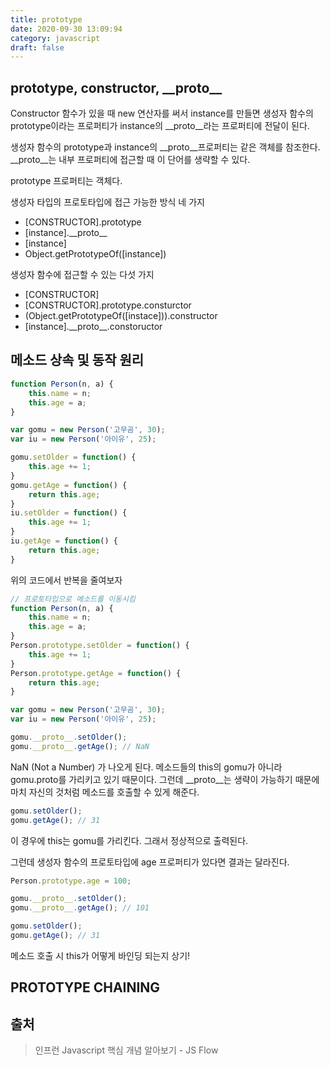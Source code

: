 ```yaml
---
title: prototype
date: 2020-09-30 13:09:94
category: javascript
draft: false
---
```


## prototype, constructor, \_\_proto__

Constructor 함수가 있을 때 new 연산자를 써서 instance를 만들면 생성자 함수의 prototype이라는 프로퍼티가 instance의 __proto__라는 프로퍼티에 전달이 된다.

생성자 함수의 prototype과 instance의 __proto__프로퍼티는 같은 객체를 참조한다.
__proto__는 내부 프로퍼티에 접근할 때 이 단어를 생략할 수 있다.

prototype 프로퍼티는 객체다.

생성자 타입의 프로토타입에 접근 가능한 방식 네 가지
- [CONSTRUCTOR].prototype
- [instance].\_\_proto__
- [instance]
- Object.getPrototypeOf([instance])

생성자 함수에 접근할 수 있는 다섯 가지
- [CONSTRUCTOR]
- [CONSTRUCTOR].prototype.consturctor
- (Object.getPrototypeOf([instace])).constructor
- [instance].\_\_proto__.constoructor


## 메소드 상속 및 동작 원리

```javascript
function Person(n, a) {
    this.name = n;
    this.age = a;
}

var gomu = new Person('고무곰', 30);
var iu = new Person('아이유', 25);

gomu.setOlder = function() {
    this.age += 1;
}
gomu.getAge = function() {
    return this.age;
}
iu.setOlder = function() {
    this.age += 1;
}
iu.getAge = function() {
    return this.age;
}
```
위의 코드에서 반복을 줄여보자

```javascript
// 프로토타입으로 메소드를 이동시킴
function Person(n, a) {
    this.name = n;
    this.age = a;
}
Person.prototype.setOlder = function() {
    this.age += 1;
}
Person.prototype.getAge = function() {
    return this.age;
}

var gomu = new Person('고무곰', 30);
var iu = new Person('아이유', 25);
```

```javascript
gomu.__proto__.setOlder();
gomu.__proto__.getAge(); // NaN
```
NaN (Not a Number) 가 나오게 된다. 메소드들의 this의 gomu가 아니라 gomu.proto를 가리키고 있기 때문이다.
그런데 __proto__는 생략이 가능하기 때문에 마치 자신의 것처럼 메소드를 호출할 수 있게 해준다. 

```javascript
gomu.setOlder();
gomu.getAge(); // 31
```
이 경우에 this는 gomu를 가리킨다. 그래서 정상적으로 출력된다.

그런데 생성자 함수의 프로토타입에 age 프로퍼티가 있다면 결과는 달라진다.
```javascript
Person.prototype.age = 100;

gomu.__proto__.setOlder();
gomu.__proto__.getAge(); // 101

gomu.setOlder();
gomu.getAge(); // 31
```
메소드 호출 시 this가 어떻게 바인딩 되는지 상기!


## PROTOTYPE CHAINING



## 출처
> 인프런 Javascript 핵심 개념 알아보기 - JS Flow